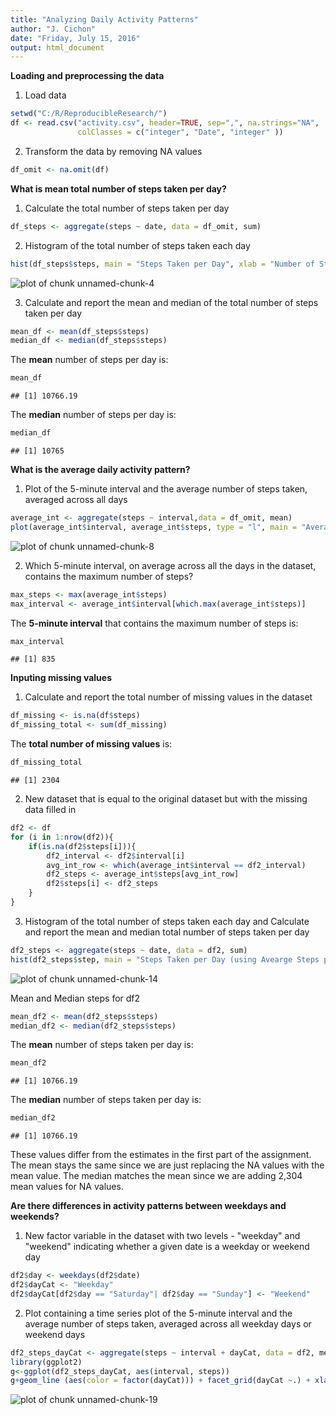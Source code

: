 ```yaml
---
title: "Analyzing Daily Activity Patterns"
author: "J. Cichon"
date: "Friday, July 15, 2016"
output: html_document
---  
```



**Loading and preprocessing the data**        
  
1. Load data


```r
setwd("C:/R/ReproducibleResearch/")
df <- read.csv("activity.csv", header=TRUE, sep=",", na.strings="NA", 
               colClasses = c("integer", "Date", "integer" ))
```

2. Transform the data by removing NA values


```r
df_omit <- na.omit(df)
```

**What is mean total number of steps taken per day?**  

1. Calculate the total number of steps taken per day


```r
df_steps <- aggregate(steps ~ date, data = df_omit, sum)
```

2. Histogram of the total number of steps taken each day


```r
hist(df_steps$steps, main = "Steps Taken per Day", xlab = "Number of Steps")
```

![plot of chunk unnamed-chunk-4](figure/unnamed-chunk-4-1.png) 

3. Calculate and report the mean and median of the total number of steps taken per day


```r
mean_df <- mean(df_steps$steps)
median_df <- median(df_steps$steps)
```

The **mean** number of steps per day is: 

```r
mean_df
```

```
## [1] 10766.19
```
The **median** number of steps per day is: 

```r
median_df
```

```
## [1] 10765
```

**What is the average daily activity pattern?**

1. Plot of the 5-minute interval and the average number of steps taken, averaged across all days


```r
average_int <- aggregate(steps ~ interval,data = df_omit, mean)
plot(average_int$interval, average_int$steps, type = "l", main = "Average Number of Steps Taken per 5-Minute Interval",xlab = "5-minute interval", ylab = "Average Number of Steps")
```

![plot of chunk unnamed-chunk-8](figure/unnamed-chunk-8-1.png) 

2. Which 5-minute interval, on average across all the days in the dataset, contains the maximum number of steps?


```r
max_steps <- max(average_int$steps)
max_interval <- average_int$interval[which.max(average_int$steps)]
```

The **5-minute interval** that contains the maximum number of steps is: 

```r
max_interval
```

```
## [1] 835
```

**Inputing missing values**

1. Calculate and report the total number of missing values in the dataset


```r
df_missing <- is.na(df$steps)
df_missing_total <- sum(df_missing)
```

The **total number of missing values** is:

```r
df_missing_total
```

```
## [1] 2304
```

2. New dataset that is equal to the original dataset but with the missing data filled in


```r
df2 <- df
for (i in 1:nrow(df2)){
    if(is.na(df2$steps[i])){
        df2_interval <- df2$interval[i]
        avg_int_row <- which(average_int$interval == df2_interval)
        df2_steps <- average_int$steps[avg_int_row]
        df2$steps[i] <- df2_steps
    }
}
```
3. Histogram of the total number of steps taken each day and Calculate and report the mean and median total number of steps taken per day



```r
df2_steps <- aggregate(steps ~ date, data = df2, sum)
hist(df2_steps$step, main = "Steps Taken per Day (using Avearge Steps per Interval for NA values)", xlab = "Number of Steps")
```

![plot of chunk unnamed-chunk-14](figure/unnamed-chunk-14-1.png) 

Mean and Median steps for df2

```r
mean_df2 <- mean(df2_steps$steps)
median_df2 <- median(df2_steps$steps)
```
The **mean** number of steps taken per day is:

```r
mean_df2
```

```
## [1] 10766.19
```

The **median** number of steps taken per day is:

```r
median_df2
```

```
## [1] 10766.19
```

These values differ from the estimates in the first part of the assignment.  The mean stays the same since we are just replacing the NA values with the mean value.  The median matches the mean since we are adding 2,304 mean values for NA values.

**Are there differences in activity patterns between weekdays and weekends?**

1. New factor variable in the dataset with two levels - "weekday" and "weekend" indicating whether a given date is a weekday or weekend day


```r
df2$day <- weekdays(df2$date)
df2$dayCat <- "Weekday"
df2$dayCat[df2$day == "Saturday"| df2$day == "Sunday"] <- "Weekend"
```
2. Plot containing a time series plot of the 5-minute interval and the average number of steps taken, averaged across all weekday days or weekend days


```r
df2_steps_dayCat <- aggregate(steps ~ interval + dayCat, data = df2, mean)
library(ggplot2)
g<-ggplot(df2_steps_dayCat, aes(interval, steps))
g+geom_line (aes(color = factor(dayCat))) + facet_grid(dayCat ~.) + xlab("Interval")+ylab("Number of Steps")+ggtitle("Average Steps per Day (Weekday/Weekend)")
```

![plot of chunk unnamed-chunk-19](figure/unnamed-chunk-19-1.png) 





